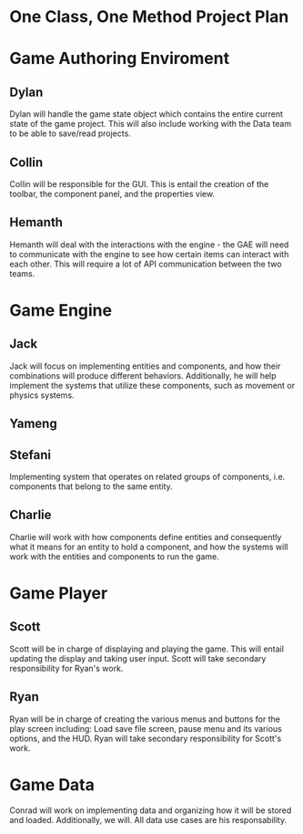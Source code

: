 One Class, One Method Project Plan
=====

# Game Authoring Enviroment
## Dylan
Dylan will handle the game state object which contains the entire current state of the game project. This will also include working with the Data team to be able to save/read projects.
## Collin
Collin will be responsible for the GUI. This is entail the creation of the toolbar, the component panel, and the properties view. 
## Hemanth
Hemanth will deal with the interactions with the engine - the GAE will need to communicate with the engine to see how certain items can interact with each other. This will require a lot of API communication between the two teams. 
# Game Engine

## Jack
Jack will focus on implementing entities and components, and how their combinations will produce different behaviors. Additionally, he will help implement the systems that utilize these components, such as movement or physics systems.

## Yameng

## Stefani
Implementing system that operates on related groups of components, i.e. components that belong to the same entity.

## Charlie
Charlie will work with how components define entities and consequently what it means for an entity to hold a component, and how the systems
will work with the entities and components to run the game.

# Game Player
## Scott
Scott will be in charge of displaying and playing the game. This will entail updating the display and taking user input. Scott will take secondary responsibility for Ryan's work.
## Ryan
Ryan will be in charge of creating the various menus and buttons for the play screen including: Load save file screen, pause menu and its various options, and the HUD. Ryan will take secondary responsibility for Scott's work.

# Game Data
Conrad will work on implementing data and organizing how it will be stored and loaded. Additionally, we will. All data use cases are his responsability.
